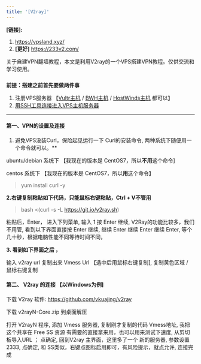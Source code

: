 ```yaml
---
title: '[V2ray]'
---
```




**[链接]:**

1. https://vpsland.xyz/
2. **[更好]** https://233v2.com/



关于自建VPN翻墙教程，本文是利用V2ray的一个VPS搭建VPN教程。仅供交流和学习使用。



### 

**前提：搭建之前首先要做两件事**

1. 注册VPS服务器 【[Vultr主机](https://vpsland.xyz/vultr/) / [BWH主机](https://vpsland.xyz/get-bwh/) / [HostWinds主机](https://vpsland.xyz/get-hostwinds/) 都可以】
2. [用SSH工具连接进入VPS主机服务器](https://vkuajing.net/ssh-vps-link/)

------

#### **第一、VPN的设置及连接**

1. 避免VPS没装Curl，保险起见运行一下 Curl的安装命令, 两种系统下随便用一个命令就可以。**

ubuntu/debian 系统下 【我现在的版本是 CentOS7，所以**不用**这个命令]

centos 系统下 【我现在的版本是 CentOS7，所以**用**这个命令】

> yum install curl -y

**2.右键复制粘贴如下代码，只能鼠标右键粘贴，Ctrl + V不管用**

> bash <(curl -s -L https://git.io/v2ray.sh)

粘贴后，Enter， 进入下列菜单,  输入 1 按 Enter 继续,  V2Ray的功能比较多，我们不用管,  看到以下界面直接按 Enter 继续,  继续 Enter  继续 Enter  继续 Enter,  等个几十秒，根据电脑性能不同等待时间不同，

**3. 看到如下界面之后 ，**

输入 v2ray url 复制出来 Vmess Url 【选中后用鼠标右键复制],  复制黄色区域 / 鼠标右键复制



#### **第二、 V2ray 的连接 【以Windows为例]**

下载 V2ray 软件: https://github.com/vkuajing/v2ray

下载 v2rayN-Core.zip 到桌面解压

打开 V2rayN 程序,  添加 Vmess 服务器,  复制刚才复制的代码 Vmess地址,  我把这个共享在 Free SS 资源  有需要的直接拿来用，也可以用来测试下速度,  从剪切板导入URL ； 点确定,  回到V2ray 主界面，这里多了一个 新的服务器,  参数设置 2333,  点确定,  和 SS类似，右键点图标启用即可，有风险提示，就点允许,  连接完成













